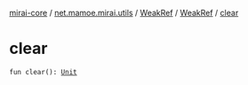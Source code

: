 [mirai-core](../../../index.md) / [net.mamoe.mirai.utils](../../index.md) / [WeakRef](../index.md) / [WeakRef](index.md) / [clear](./clear.md)

# clear

`fun clear(): `[`Unit`](https://kotlinlang.org/api/latest/jvm/stdlib/kotlin/-unit/index.html)